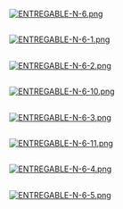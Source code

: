 [![ENTREGABLE-N-6.png](https://i.postimg.cc/L6rgtMWW/ENTREGABLE-N-6.png)](https://postimg.cc/Whw4VxTm)
##

[![ENTREGABLE-N-6-1.png](https://i.postimg.cc/cJcKGtJq/ENTREGABLE-N-6-1.png)](https://postimg.cc/DW8fqZs5)
##

[![ENTREGABLE-N-6-2.png](https://i.postimg.cc/C1LRhMZR/ENTREGABLE-N-6-2.png)](https://postimg.cc/8F9pwSmG)
##
[![ENTREGABLE-N-6-10.png](https://i.postimg.cc/tRFmFX71/ENTREGABLE-N-6-10.png)](https://postimg.cc/Jt4qLCNm)
##
[![ENTREGABLE-N-6-3.png](https://i.postimg.cc/ZnXnxrwN/ENTREGABLE-N-6-3.png)](https://postimg.cc/D4d72bkf)
##

[![ENTREGABLE-N-6-11.png](https://i.postimg.cc/VL1ZR3bK/ENTREGABLE-N-6-11.png)](https://postimg.cc/Dmjcfp6G)
##
[![ENTREGABLE-N-6-4.png](https://i.postimg.cc/VkkGyngM/ENTREGABLE-N-6-4.png)](https://postimg.cc/Cz9HkZWL)
##
[![ENTREGABLE-N-6-5.png](https://i.postimg.cc/nccYMZmf/ENTREGABLE-N-6-5.png)](https://postimg.cc/Z02yDGjw)
##

